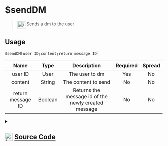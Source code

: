 # $sendDM
> <img align="top" src="https://upload.wikimedia.org/wikipedia/commons/thumb/e/e4/Infobox_info_icon.svg/160px-Infobox_info_icon.svg.png?20150409153300" alt="image" width="25" height="auto"> Sends a dm to the user
## Usage
```
$sendDM[user ID;content;return message ID]
```
| Name | Type | Description | Required | Spread
| :---: | :---: | :---: | :---: | :---: |
user ID | User | The user to dm | Yes | No
content | String | The content to send | No | No
return message ID | Boolean | Returns the message id of the newly created message | No | No
<details>
<summary>
    
## <img align="top" src="https://cdn4.iconfinder.com/data/icons/iconsimple-logotypes/512/github-512.png" alt="image" width="25" height="auto">  [Source Code](https://github.com/tryforge/ForgeScript-V2/blob/main/src/native/sendDM.ts)
    
</summary>
    
```ts
import { Message } from "discord.js"
import noop from "../functions/noop"
import { ArgType, NativeFunction, Return } from "../structures"

export default new NativeFunction({
    name: "$sendDM",
    version: "1.0.0",
    description: "Sends a dm to the user",
    unwrap: true,
    brackets: true,
    args: [
        {
            name: "user ID",
            description: "The user to dm",
            rest: false,
            type: ArgType.User,
            required: true,
        },
        {
            name: "content",
            description: "The content to send",
            rest: false,
            type: ArgType.String,
        },
        {
            name: "return message ID",
            description: "Returns the message id of the newly created message",
            rest: false,
            type: ArgType.Boolean,
        },
    ],
    async execute(ctx, [user, content, returnMessageID]) {
        ctx.container.content = content || undefined
        const msg = await ctx.container.send<Message<true>>(user)
        return Return.success(returnMessageID ? msg?.id : undefined)
    },
})

```
    
</details>